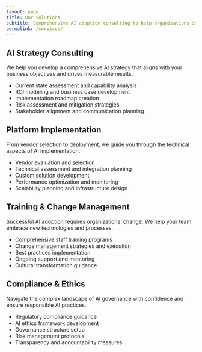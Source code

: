 ```yaml
---
layout: page
title: Our Solutions
subtitle: Comprehensive AI adoption consulting to help organizations successfully implement and scale artificial intelligence initiatives
permalink: /services/
---
```


<div class="service-section" markdown="1">

## AI Strategy Consulting

We help you develop a comprehensive AI strategy that aligns with your business objectives and drives measurable results.

- Current state assessment and capability analysis
- ROI modeling and business case development  
- Implementation roadmap creation
- Risk assessment and mitigation strategies
- Stakeholder alignment and communication planning

</div>

<div class="service-section" markdown="1">

## Platform Implementation

From vendor selection to deployment, we guide you through the technical aspects of AI implementation.

- Vendor evaluation and selection
- Technical assessment and integration planning
- Custom solution development
- Performance optimization and monitoring
- Scalability planning and infrastructure design

</div>

<div class="service-section" markdown="1">

## Training & Change Management

Successful AI adoption requires organizational change. We help your team embrace new technologies and processes.

- Comprehensive staff training programs
- Change management strategies and execution
- Best practices implementation
- Ongoing support and mentoring
- Cultural transformation guidance

</div>

<div class="service-section" markdown="1">

## Compliance & Ethics

Navigate the complex landscape of AI governance with confidence and ensure responsible AI practices.

- Regulatory compliance guidance
- AI ethics framework development
- Governance structure setup
- Risk management protocols
- Transparency and accountability measures

</div>